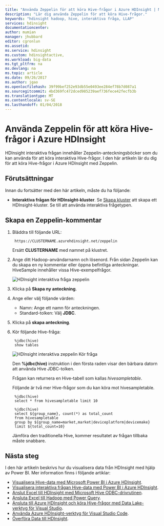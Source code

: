 ```yaml
---
title: "Använda Zeppelin för att köra Hive-frågor i Azure HDInsight | Microsoft Docs"
description: "Lär dig använda Zeppelin för att köra Hive-frågor."
keywords: "hdinsight hadoop, hive, interaktiva fråga, LLAP"
services: hdinsight
documentationcenter: 
author: mumian
manager: jhubbard
editor: cgronlun
ms.assetid: 
ms.service: hdinsight
ms.custom: hdinsightactive,
ms.workload: big-data
ms.tgt_pltfrm: na
ms.devlang: na
ms.topic: article
ms.date: 09/26/2017
ms.author: jgao
ms.openlocfilehash: 39f99bef252e93db55e0493ee284ef78b7d087a1
ms.sourcegitcommit: 4bd369fc472dced985239aef736fece42fecfb3b
ms.translationtype: MT
ms.contentlocale: sv-SE
ms.lasthandoff: 01/04/2018
---
```

# <a name="use-zeppelin-to-run-hive-queries-in-azure-hdinsight"></a>Använda Zeppelin för att köra Hive-frågor i Azure HDInsight 

HDInsight interaktiva frågan innehåller Zeppelin-anteckningsböcker som du kan använda för att köra interaktiva Hive-frågor. I den här artikeln lär du dig för att köra Hive-frågor i Azure HDInsight med Zeppelin. 

## <a name="prerequisites"></a>Förutsättningar
Innan du fortsätter med den här artikeln, måste du ha följande:

* **Interaktiva frågan för HDInsight-kluster**. Se [Skapa kluster](hadoop/apache-hadoop-linux-tutorial-get-started.md#create-cluster) att skapa ett HDInsight-kluster.  Se till att använda interaktiva frågetypen. 

## <a name="create-a-zeppelin-note"></a>Skapa en Zeppelin-kommentar

1. Bläddra till följande URL:

        https://CLUSTERNAME.azurehdinsight.net/zeppelin
    Ersätt **CLUSTERNAME** med namnet på klustret.

2. Ange ditt Hadoop-användarnamn och lösenord. Från sidan Zeppelin kan du skapa en ny kommentar eller öppna befintliga anteckningar. HiveSample innehåller vissa Hive-exempelfrågor.  

    ![HDInsight interaktiva fråga zeppelin](./media/hdinsight-connect-hive-zeppelin/hdinsight-hive-zeppelin.png)
3. Klicka på **Skapa ny anteckning**.
4. Ange eller välj följande värden:

    - Namn: Ange ett namn för anteckningen.
    - Standard-tolken: Välj **JDBC**.

5. Klicka på **skapa anteckning**.
6. Kör följande Hive-fråga:

        %jdbc(hive)
        show tables

    ![HDInsight interaktiva zeppelin Kör fråga](./media/hdinsight-connect-hive-zeppelin/hdinsight-hive-zeppelin-query.png)

    Den **%jdbc(hive)** instruktion i den första raden visar den bärbara datorn att använda Hive JDBC-tolken.

    Frågan kan returnera en Hive-tabell som kallas *hivesampletable*.

    Följande är två mer Hive-frågor som du kan köra mot hivesampletable. 

        %jdbc(hive)
        select * from hivesampletable limit 10

        %jdbc(hive)
        select ${group_name}, count(*) as total_count
        from hivesampletable
        group by ${group_name=market,market|deviceplatform|devicemake}
        limit ${total_count=10}

    Jämföra den traditionella Hive, kommer resultatet av frågan tillbaka måste snabbare.


## <a name="next-steps"></a>Nästa steg
I den här artikeln beskrivs hur du visualisera data från HDInsight med hjälp av Power BI.  Mer information finns i följande artiklar:

* [Visualisera Hive-data med Microsoft Power BI i Azure HDInsight](hadoop/apache-hadoop-connect-hive-power-bi.md).
* [Visualisera interaktiva frågan Hive-data med Power BI i Azure HDInsight](./interactive-query/apache-hadoop-connect-hive-power-bi-directquery.md).
* [Anslut Excel till HDInsight med Microsoft Hive ODBC-drivrutinen](hadoop/apache-hadoop-connect-excel-hive-odbc-driver.md).
* [Ansluta Excel till Hadoop med Power Query](hadoop/apache-hadoop-connect-excel-power-query.md).
* [Ansluta till Azure HDInsight och köra Hive-frågor med Data Lake-verktyg för Visual Studio](hadoop/apache-hadoop-visual-studio-tools-get-started.md).
* [Använda Azure HDInsight-verktyg för Visual Studio Code](hdinsight-for-vscode.md).
* [Överföra Data till HDInsight](./hdinsight-upload-data.md).
